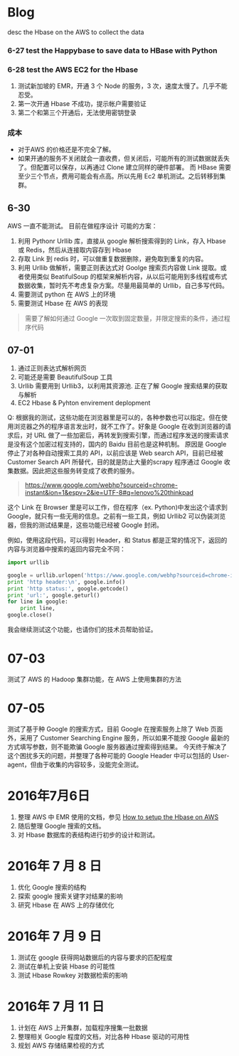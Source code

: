 # Blog
desc the Hbase on the AWS to collect the data

### 6-27 test the Happybase to save data to HBase with Python
### 6-28 test the AWS EC2 for the Hbase
1. 测试新加坡的 EMR，开通 3 个 Node 的服务，3 次，速度太慢了。几乎不能忍受。
1. 第一次开通 Hbase 不成功，提示帐户需要验证
2. 第二个和第三个开通后，无法使用密钥登录

### 成本
- 对于AWS 的价格还是不完全了解。
- 如果开通的服务不关闭就会一直收费，但关闭后，可能所有的测试数据就丢失了。但配置可以保存，以再通过 Clone 建立同样的硬件部署。
  而 HBase 需要至少三个节点，费用可能会有点高。所以先用 Ec2 单机测试。之后转移到集群。
	
## 6-30
  AWS 一直不能测试。
  目前在做程序设计
  可能的方案：
  1. 利用 Pythonr Urllib 库，直接从 google 解析搜索得到的 Link，存入 Hbase 或 Redis，然后从连接取内容存到 Hbase
  1. 存取 Link 到 redis 时，可以做重复数据删除，避免取到重复的内容。
  1. 利用 Urllib 做解析，需要正则表达式对 Goolge 搜索页内容做 Link 提取。或者使用类似 BeatifulSoup 的框架来解析内容，从以后可能用到多线程或布式数据收集，暂时先不考虑复杂方案。尽量用最简单的 Urllib，自己多写代码。
  1. 需要测试 python 在 AWS 上的环境
  1. 需要测试 Hbase 在 AWS 的表现
  > 需要了解如何通过 Google 一次取到固定数量，并限定搜索的条件，通过程序代码

## 07-01
1. 通过正则表达式解析网页
2. 可能还是需要 BeautifulSoup 工具
3. Urllib 需要用到 Urllib3，以利用其资源池. 正在了解 Google 搜索结果的获取与解析
4. EC2 Hbase & Pyhton envirement deplopment

Q:
根据我的测试，这些功能在浏览器里是可以的，各种参数也可以指定。但在使用浏览器之外的程序语言发出时，就不工作了。好象是 Google 在收到浏览器的请求后，对 URL 做了一些加密后，再转发到搜索引擎，而通过程序发送的搜索请求是没有这个加密过程支持的，国内的 Baidu 目前也是这种机制。
原因是 Google 停止了对各种自动搜索工具的 API，以前应该是 Web search API，目前已经被 Customer Search API 所替代，目的就是防止大量的scrapy 程序通过 Google 收集数据。因此把这些服务转变成了收费的服务。

> https://www.google.com/webhp?sourceid=chrome-instant&ion=1&espv=2&ie=UTF-8#q=lenovo%20thinkpad

这个 Link 在 Browser 里是可以工作，但在程序（ex. Python)中发出这个请求到 Google，就只有一些无用的信息。之前有一些工具，例如 Urllib2 可以伪装浏览器，但我的测试结果是，这些功能已经被 Google 封闭。

例如，使用这段代码，可以得到 Header，和 Status 都是正常的情况下，返回的内容与浏览器中搜索的返回内容完全不同：
```python
import urllib

google = urllib.urlopen('https://www.google.com/webhp?sourceid=chrome-instant&ion=1&espv=2&ie=UTF-8#q=lenovo%20thinkpad')
print 'http header:\n', google.info()
print 'http status:', google.getcode()
print 'url:', google.geturl()
for line in google: 
    print line,
google.close()
```
我会继续测试这个功能，也请你们的技术员帮助验证。

# 07-03
测试了 AWS 的 Hadoop 集群功能，在 AWS 上使用集群的方法

# 07-05
测试了基于种 Google 的搜索方式，目前 Google 在搜索服务上除了 Web 页面外，采用了 Customer Searching Engine 服务，所以如果不能按 Google 最新的方式填写参数，则不能欺骗 Google 服务器通过搜索得到结果。
今天终于解决了这个困扰多天的问题，并整理了各种可能的 Google Header 中可以包括的 User-agent，但由于收集的内容较多，没能完全测试。

# 2016年7月6日

1. 整理 AWS 中 EMR 使用的文档，参见 [How to setup the Hbase on AWS](./AWS%20EMR%20HBase.md)
1. 随后整理 Google 搜索的文档。
1. 对 Hbase 数据库的表结构进行初步的设计和测试。

# 2016年 7 月 8 日
1. 优化 Google 搜索的结构
1. 探索 google 搜索关键字对结果的影响
1. 研究 Hbase 在 AWS 上的存储优化

# 2016年 7 月 9 日
1. 测试在 google 获得网站数据后的内容与要求的匹配程度
1. 测试在单机上安装 Hbase 的可能性
1. 测试 Hbase Rowkey 对数据检索的影响

# 2016年 7 月 11 日
1. 计划在 AWS 上开集群，加载程序搜集一批数据
1. 整理相关 Google 程度的文档，对比各种 Hbase 驱动的可用性
1. 规划 AWS 存储结果检视的方式




